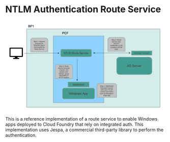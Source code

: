 # NTLM Authentication Route Service

![Desktop Layout](https://raw.githubusercontent.com/Pivotal-Field-Engineering/ntlm-auth/master/images/overview.png)

This is a reference implementation of a route service to enable Windows apps deployed to Cloud Foundry that rely on integrated auth. This implementation uses Jespa, a commercial third-party library to perform the authentication.

